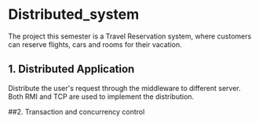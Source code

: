 # Distributed_system
The project this semester is a Travel Reservation system, where customers can reserve flights, cars and rooms for their vacation. 

## 1. Distributed Application
Distribute the user's request through the middleware to different server. Both RMI and TCP are used to implement the distribution.

##2. Transaction and concurrency control
